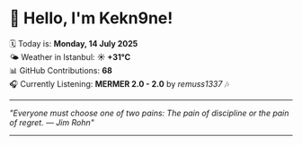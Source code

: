 # 👋 Hello, I'm Kekn9ne!

🗓️ Today is: **Monday, 14 July 2025**  
🌤️ Weather in Istanbul: **☀️   +31°C**  
📊 GitHub Contributions: **68**  
🎧 Currently Listening: **MERMER 2.0 - 2.0** by *remuss1337* 🎶

---

_"Everyone must choose one of two pains: The pain of discipline or the pain of regret. — *Jim Rohn*"_

---
